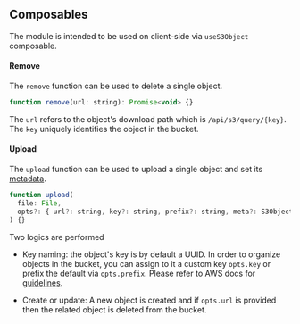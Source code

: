 ## Composables

The module is intended to be used on client-side via `useS3Object` composable.

#### Remove

The `remove` function can be used to delete a single object.

```js
function remove(url: string): Promise<void> {}
```

The `url` refers to the object's download path which is `/api/s3/query/{key}`. The `key` uniquely identifies the object in the bucket.

#### Upload

The `upload` function can be used to upload a single object and set its [metadata](https://docs.aws.amazon.com/AmazonS3/latest/userguide/UsingMetadata.html#UserMetadata).

```js
function upload(
  file: File,
  opts?: { url?: string, key?: string, prefix?: string, meta?: S3ObjectMetadata }
) {}
```

Two logics are performed

- Key naming: the object's key is by default a UUID. In order to organize objects in the bucket, you can assign to it a custom key `opts.key` or prefix the default via `opts.prefix`. Please refer to AWS docs for [guidelines](https://docs.aws.amazon.com/AmazonS3/latest/userguide/object-keys.html).

- Create or update: A new object is created and if `opts.url` is provided then the related object is deleted from the bucket.
